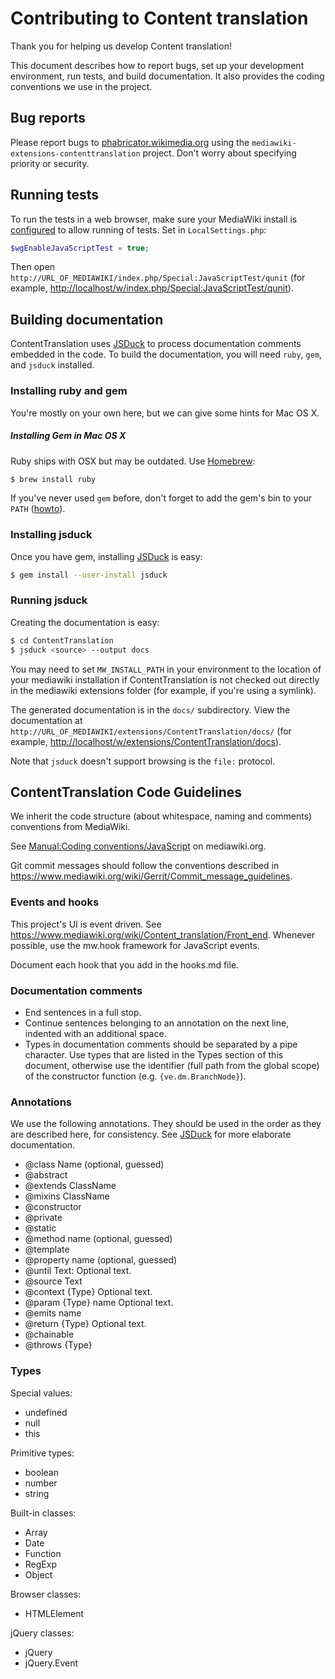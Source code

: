 # Contributing to Content translation

Thank you for helping us develop Content translation!

This document describes how to report bugs, set up your development
environment, run tests, and build documentation. It also provides the coding
conventions we use in the project.

## Bug reports

Please report bugs to [phabricator.wikimedia.org](https://phabricator.wikimedia.org)
using the `mediawiki-extensions-contenttranslation` project. Don't worry about
specifying priority or security.

## Running tests

To run the tests in a web browser, make sure your MediaWiki install is
[configured](https://www.mediawiki.org/wiki/Manual:JavaScript_unit_testing) to
allow running of tests. Set in `LocalSettings.php`:
```php
$wgEnableJavaScriptTest = true;
```

Then open `http://URL_OF_MEDIAWIKI/index.php/Special:JavaScriptTest/qunit`
(for example, <http://localhost/w/index.php/Special:JavaScriptTest/qunit>).

## Building documentation

ContentTranslation uses [JSDuck](https://github.com/senchalabs/jsduck) to
process documentation comments embedded in the code. To build the documentation,
you will need `ruby`, `gem`, and `jsduck` installed.

### Installing ruby and gem

You're mostly on your own here, but we can give some hints for Mac OS X.

##### Installing Gem in Mac OS X
Ruby ships with OSX but may be outdated. Use [Homebrew](https://mxcl.github.com/homebrew/):
```sh
$ brew install ruby
```

If you've never used `gem` before, don't forget to add the gem's bin to your
`PATH` ([howto](https://stackoverflow.com/a/14138490/319266)).

### Installing jsduck

Once you have gem, installing [JSDuck](https://github.com/senchalabs/jsduck) is easy:
```sh
$ gem install --user-install jsduck
```

### Running jsduck

Creating the documentation is easy:
```sh
$ cd ContentTranslation
$ jsduck <source> --output docs
```

You may need to set `MW_INSTALL_PATH` in your environment to the location of
your mediawiki installation if ContentTranslation is not checked out directly
in the mediawiki extensions folder (for example, if you're using a symlink).

The generated documentation is in the `docs/` subdirectory.  View the
documentation at
`http://URL_OF_MEDIAWIKI/extensions/ContentTranslation/docs/`
(for example, <http://localhost/w/extensions/ContentTranslation/docs>).

Note that `jsduck` doesn't support browsing is the `file:` protocol.

## ContentTranslation Code Guidelines

We inherit the code structure (about whitespace, naming and comments)
conventions from MediaWiki.

See [Manual:Coding conventions/JavaScript](https://www.mediawiki.org/wiki/Manual:Coding_conventions/JavaScript)
on mediawiki.org.

Git commit messages should follow the conventions described in
<https://www.mediawiki.org/wiki/Gerrit/Commit_message_guidelines>.

### Events and hooks

This project's UI is event driven. See https://www.mediawiki.org/wiki/Content_translation/Front_end.
Whenever possible, use the mw.hook framework for JavaScript events.

Document each hook that you add in the hooks.md file.

### Documentation comments

* End sentences in a full stop.
* Continue sentences belonging to an annotation on the next line, indented with an
  additional space.
* Types in documentation comments should be separated by a pipe character. Use types
  that are listed in the Types section of this document, otherwise use the identifier
  (full path from the global scope) of the constructor function (e.g. `{ve.dm.BranchNode}`).

### Annotations

We use the following annotations. They should be used in the order as they are described
here, for consistency. See [JSDuck](https://github.com/senchalabs/jsduck/wiki)
for more elaborate documentation.

* @class Name (optional, guessed)
* @abstract
* @extends ClassName
* @mixins ClassName
* @constructor
* @private
* @static
* @method name (optional, guessed)
* @template
* @property name (optional, guessed)
* @until Text: Optional text.
* @source Text
* @context {Type} Optional text.
* @param {Type} name Optional text.
* @emits name
* @return {Type} Optional text.
* @chainable
* @throws {Type}

### Types

Special values:
* undefined
* null
* this

Primitive types:
* boolean
* number
* string

Built-in classes:
* Array
* Date
* Function
* RegExp
* Object

Browser classes:
* HTMLElement

jQuery classes:
* jQuery
* jQuery.Event
